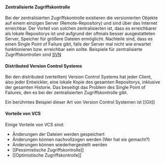 #### Zentralisierte Zugriffskontrolle
Bei der zentralisierten Zugriffskontrolle existieren die versionierten Objekte auf einem einzigen Server (Remote-Repository) und sind über das Internet erreichbar. Der Vorteil von solchen zentralisierten ist, dass es erreichbarer als lokale Repositorys ist und aufgrund der oftmals besser ausgestatteten Server, Speicher für größere Dateien ermöglicht. Nachteile sind, dass es einen Single Point of Failure gibt, falls der Server mal nicht wie erwartet funktionieren bzw. erreichbar sein sollte. Beispiele für zentralisierte Zugriffskontrollen sind [SVN](https://subversion.apache.org/)

#### Distributed Version Control Systems
Bei den distributed (verteilten) Version Control Systems hat jeder Client, also jeder Entwickler, eine lokale Kopie des gesamten Repositorys, inklusive der gesamten Historie. Das beseitigt das Problem des Single Point of Failures, den es bei der zentralisierten Zugriffskontrolle gibt. 

Ein berühmtes Beispiel dieser Art von Version Control Systemen ist [[Git]]

#### Vorteile von VCS
Einige Vorteile von VCS sind:
- Änderungen der Dateien werden gespeichert
- Änderungen können nachvollzogen werden (Wer hat sie gemacht?)
- Änderungen können wiederhergestellt werden
- [[Pessimistische Zugriffskontrolle]]
- [[Optimistische Zugriffskontrolle]]
